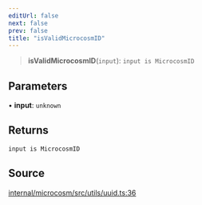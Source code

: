 ```yaml
---
editUrl: false
next: false
prev: false
title: "isValidMicrocosmID"
---
```


> **isValidMicrocosmID**(`input`): `input is MicrocosmID`

## Parameters

• **input**: `unknown`

## Returns

`input is MicrocosmID`

## Source

[internal/microcosm/src/utils/uuid.ts:36](https://github.com/nodenogg-in/alpha-p2p/blob/d78065f/internal/microcosm/src/utils/uuid.ts#L36)

